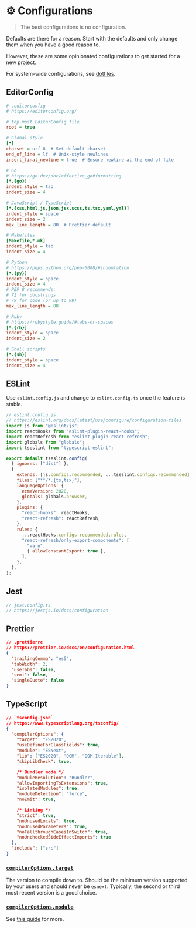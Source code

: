 # ⚙️ Configurations

> The best configurations is no configuration.

Defaults are there for a reason. Start with the defaults and only change them when you have a good reason to.

However, these are some opinionated configurations to get started for a new project.

For system-wide configurations, see [dotfiles](https://github.com/tomy0000000/dotfiles).

## EditorConfig

```ini
# .editorconfig
# https://editorconfig.org/

# top-most EditorConfig file
root = true

# Global style
[*]
charset = utf-8  # Set default charset
end_of_line = lf  # Unix-style newlines
insert_final_newline = true  # Ensure newline at the end of file

# Go
# https://go.dev/doc/effective_go#formatting
[*.{go}]
indent_style = tab
indent_size = 4

# JavaScript / TypeScript
[*.{css,html,js,json,jsx,scss,ts,tsx,yaml,yml}]
indent_style = space
indent_size = 2
max_line_length = 80  # Prettier default

# Makefiles
[Makefile,*.mk]
indent_style = tab
indent_size = 4

# Python
# https://peps.python.org/pep-0008/#indentation
[*.{py}]
indent_style = space
indent_size = 4
# PEP 8 recommends:
# 72 for docstrings
# 79 for code (or up to 99)
max_line_length = 88

# Ruby
# https://rubystyle.guide/#tabs-or-spaces
[*.{rb}]
indent_style = space
indent_size = 2

# Shell scripts
[*.{sh}]
indent_style = space
indent_size = 4
```

## ESLint

Use `eslint.config.js` and change to `eslint.config.ts` once the feature is stable.

```javascript
// eslint.config.js
// https://eslint.org/docs/latest/use/configure/configuration-files
import js from "@eslint/js";
import reactHooks from "eslint-plugin-react-hooks";
import reactRefresh from "eslint-plugin-react-refresh";
import globals from "globals";
import tseslint from "typescript-eslint";

export default tseslint.config(
  { ignores: ["dist"] },
  {
    extends: [js.configs.recommended, ...tseslint.configs.recommended],
    files: ["**/*.{ts,tsx}"],
    languageOptions: {
      ecmaVersion: 2020,
      globals: globals.browser,
    },
    plugins: {
      "react-hooks": reactHooks,
      "react-refresh": reactRefresh,
    },
    rules: {
      ...reactHooks.configs.recommended.rules,
      "react-refresh/only-export-components": [
        "warn",
        { allowConstantExport: true },
      ],
    },
  },
);
```

## Jest

```typescript
// jest.config.ts
// https://jestjs.io/docs/configuration
```

## Prettier

```json
// .prettierrc
// https://prettier.io/docs/en/configuration.html
{
  "trailingComma": "es5",
  "tabWidth": 2,
  "useTabs": false,
  "semi": false,
  "singleQuote": false
}
```

## TypeScript

```json
// `tsconfig.json`
// https://www.typescriptlang.org/tsconfig/
{
  "compilerOptions": {
    "target": "ES2020",
    "useDefineForClassFields": true,
    "module": "ESNext",
    "lib": ["ES2020", "DOM", "DOM.Iterable"],
    "skipLibCheck": true,

    /* Bundler mode */
    "moduleResolution": "Bundler",
    "allowImportingTsExtensions": true,
    "isolatedModules": true,
    "moduleDetection": "force",
    "noEmit": true,

    /* Linting */
    "strict": true,
    "noUnusedLocals": true,
    "noUnusedParameters": true,
    "noFallthroughCasesInSwitch": true,
    "noUncheckedSideEffectImports": true
  },
  "include": ["src"]
}
```

### [`compilerOptions.target`](https://www.typescriptlang.org/tsconfig/#target)

The version to compile down to. Should be the minimum version supported by your users and should never be `esnext`. Typically, the second or third most recent version is a good choice.

### [`compilerOptions.module`](https://www.typescriptlang.org/tsconfig/#module)

See [this guide](https://www.typescriptlang.org/docs/handbook/modules/guides/choosing-compiler-options.html) for more.
